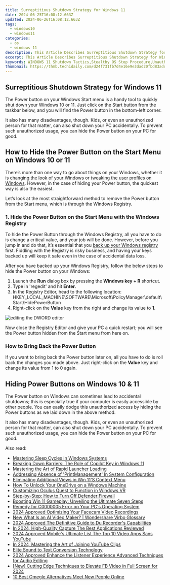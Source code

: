 ```yaml
---
title: Surreptitious Shutdown Strategy for Windows 11
date: 2024-06-25T16:08:12.663Z
updated: 2024-06-26T16:08:12.663Z
tags:
  - windows10
  - windows11
categories:
  - os
  - windows 11
description: This Article Describes Surreptitious Shutdown Strategy for Windows 11
excerpt: This Article Describes Surreptitious Shutdown Strategy for Windows 11
keywords: WINDOWS 11 Shutdown Tactics,Stealthy OS Stop Procedure,Unauthorized System Halt,Bypass Safe Mode Windows,Clandestine PC Turn-Off,Elusive Shutdown Methods,Secret Windows 11 Off Switch
thumbnail: https://thmb.techidaily.com/d24f731fb7d4e16e9e3dad20fbd83add26d8b00ef3415c454c76fbd282fafbfc.jpg
---
```


## Surreptitious Shutdown Strategy for Windows 11

 The Power button on your Windows Start menu is a handy tool to quickly shut down your Windows 10 or 11\. Just click on the Start button from the taskbar below, and you will find the Power button in the bottom-left corner.

 It also has many disadvantages, though. Kids, or even an unauthorized person for that matter, can also shut down your PC accidentally. To prevent such unauthorized usage, you can hide the Power button on your PC for good.

## How to Hide the Power Button on the Start Menu on Windows 10 or 11

 There’s more than one way to go about things on your Windows, whether it is [changing the look of your Windows](https://www.makeuseof.com/tag/change-look-feel-windows-10-desktop/) or [tweaking the user profiles on Windows](https://www.makeuseof.com/windows-10-change-username/). However, in the case of hiding your Power button, the quickest way is also the easiest.

 Let’s look at the most straightforward method to remove the Power button from the Start menu, which is through the Windows Registry.

### 1\. Hide the Power Button on the Start Menu with the Windows Registry

 To hide the Power Button through the Windows Registry, all you have to do is change a critical value, and your job will be done. However, before you jump in and do that, it’s essential that you [back up your Windows registry](https://www.makeuseof.com/tag/backup-restore-windows-registry/) first. Fiddling with the Registry is risky business, and having your keys backed up will keep it safe even in the case of accidental data loss.

 After you have backed up your Windows Registry, follow the below steps to hide the Power button on your Windows:

1. Launch the **Run** dialog box by pressing the **Windows key + R** shortcut.
2. Type in 'regedit' and hit **Enter**.
3. In the Registry Editor, head to the following location:  
HKEY_LOCAL_MACHINE\SOFTWARE\Microsoft\PolicyManager\default\Start\HidePowerButton
4. Right-click on the **Value** key from the right and change its value to **1**.

![editing the DWORD editor](https://static1.makeuseofimages.com/wordpress/wp-content/uploads/2023/09/registry-reditor.JPG)

 Now close the Registry Editor and give your PC a quick restart; you will see the Power button hidden from the Start menu from here on.

### How to Bring Back the Power Button

 If you want to bring back the Power button later on, all you have to do is roll back the changes you made above. Just right-click on the **Value** key and change its value from 1 to 0 again.

## Hiding Power Buttons on Windows 10 & 11

 The Power button on Windows can sometimes lead to accidental shutdowns; this is especially true if your computer is easily accessible by other people. You can easily dodge this unauthorized access by hiding the Power buttons as we laid down in the above method.

 It also has many disadvantages, though. Kids, or even an unauthorized person for that matter, can also shut down your PC accidentally. To prevent such unauthorized usage, you can hide the Power button on your PC for good.

<span class="atpl-alsoreadstyle">Also read:</span>
<div><ul>
<li><a href="https://win11-tips.techidaily.com/mastering-sleep-cycles-in-windows-systems/"><u>Mastering Sleep Cycles in Windows Systems</u></a></li>
<li><a href="https://win11-tips.techidaily.com/breaking-down-barriers-the-role-of-copilot-key-in-windows-11/"><u>Breaking Down Barriers: The Role of Copilot Key in Windows 11</u></a></li>
<li><a href="https://win11-tips.techidaily.com/mastering-the-art-of-rapid-launcher-loading/"><u>Mastering the Art of Rapid Launcher Loading</u></a></li>
<li><a href="https://win11-tips.techidaily.com/addressing-absence-of-printmanagement-in-system-configuration/"><u>Addressing Absence of 'PrintManagement' In System Configuration</u></a></li>
<li><a href="https://win11-tips.techidaily.com/eliminating-additional-views-in-win-11s-context-menu/"><u>Eliminating Additional Views in Win 11'S Context Menu</u></a></li>
<li><a href="https://win11-tips.techidaily.com/how-to-unlock-your-onedrive-on-a-windows-machine/"><u>How To Unlock Your OneDrive on a Windows Machine</u></a></li>
<li><a href="https://win11-tips.techidaily.com/customizing-oculus-quest-to-function-in-windows-vr/"><u>Customizing Oculus Quest to Function in Windows VR</u></a></li>
<li><a href="https://win11-tips.techidaily.com/step-by-step-how-to-turn-off-defender-firewall/"><u>Step-by-Step: How to Turn Off Defender Firewall</u></a></li>
<li><a href="https://win11-tips.techidaily.com/boosting-win-11-gameplay-unveiling-the-ultimate-seven-steps/"><u>Boosting Win 11 Gameplay: Unveiling the Ultimate Seven Steps</u></a></li>
<li><a href="https://win11-tips.techidaily.com/remedy-for-c0000005-error-on-your-pcs-operating-system/"><u>Remedy for C0000005 Error on Your PC's Operating System</u></a></li>
<li><a href="https://video-capture.techidaily.com/2024-approved-optimizing-your-facecam-video-recordings/"><u>2024 Approved  Optimizing Your Facecam Video Recordings</u></a></li>
<li><a href="https://ai-voice-clone.techidaily.com/new-what-is-an-ai-video-maker-wondershare-virbo-glossary/"><u>New What Is an AI Video Maker? | Wondershare Virbo Glossary</u></a></li>
<li><a href="https://digital-screen-recording.techidaily.com/2024-approved-the-definitive-guide-to-du-recorders-capabilities/"><u>2024 Approved  The Definitive Guide to Du Recorder's Capabilities</u></a></li>
<li><a href="https://screen-recording.techidaily.com/in-2024-high-quality-capture-the-best-applications-reviewed/"><u>In 2024, High-Quality Capture  The Best Applications Reviewed</u></a></li>
<li><a href="https://youtube-stream.techidaily.com/2024-approved-mobiles-ultimate-list-the-top-10-video-apps-sans-youtube/"><u>2024 Approved  Mobile's Ultimate List  The Top 10 Video Apps Sans YouTube</u></a></li>
<li><a href="https://youtube-help.techidaily.com/in-2024-mastering-the-art-of-joining-youtube-clips/"><u>In 2024, Mastering the Art of Joining YouTube Clips</u></a></li>
<li><a href="https://extra-resources.techidaily.com/elite-sound-to-text-conversion-technology/"><u>Elite Sound to Text Conversion Technology</u></a></li>
<li><a href="https://fox-access.techidaily.com/2024-approved-enhance-the-listener-experience-advanced-techniques-for-audio-editing/"><u>2024 Approved  Enhance the Listener Experience  Advanced Techniques for Audio Editing</u></a></li>
<li><a href="https://facebook-video-files.techidaily.com/new-cutting-edge-techniques-to-elevate-fb-video-in-full-screen-for-2024/"><u>[New] Cutting Edge Techniques to Elevate FB Video in Full Screen for 2024</u></a></li>
<li><a href="https://voice-adjusting.techidaily.com/10-best-omegle-alternatives-meet-new-people-online/"><u>10 Best Omegle Alternatives Meet New People Online</u></a></li>
</ul></div>

<ins class="adsbygoogle"
      style="display:block"
      data-ad-client="ca-pub-7571918770474297"
      data-ad-slot="8358498916"
      data-ad-format="auto"
      data-full-width-responsive="true"></ins>